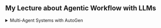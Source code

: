 ## My Lecture about Agentic Workflow with LLMs

<details> <br> <summary> Multi-Agent Systems with AutoGen </summary>



Below is my summarization of **Dibia, Victor, and Chi Wang. *Multi-Agent Systems with AutoGen*. Manning Publications, 2024. https://www.manning.com/books/multi-agent-systems-with-autogen.**

<details><summary>
1. Understanding a Multi-Agent System (MAS)</summary>

## Multi-Agent system
- **agent:** entities that can reason, act, communicate and adapt to solve problems
- **A multi-agent system:** group of agents collaborating to solve tasks, each agent has their own abilities (reasoning, acting, communicating, adapting)
- **multi agent system has two core components** which can be driven by a combination of generative AI models, tools, and human input:
  - **agent capabilities:** method by which agents address tasks
    - mechanisms for **reasoning** (planning, deducing, etc. by applying some rules or logic), reasoning can be deductive, inductive, abductive
    - mechanisms for **acting** (utilizing tools)
    - mechanisms for **adapting** (learning, recalling information from memory), adjust their actions, and plans based on changing conditions, new information, or feedback from other agents and humans
  - **agent interactions:** how agents communicate and collaborate to solve tasks
    -  **agent workflows** (how agents are organized or grouped to address tasks, includes properties such as the entry point (how the task is initiated), details for each agent (tools, memory, models), conditions for task success or termination, and the orchestration pattern, workflow can be defined by developer or can be driven by some logic or LLMs )
    -  **agent orchestration** (the sequence in which agents take action as the task progresses, can be deterministic sequence, or sequence that involves agents reasoning over the task state)

![Alt text](image/multi-agent-system.png)

> Picture Reference: *Dibia, Victor, and Chi Wang. *Multi-Agent Systems with AutoGen*. Manning Publications, 2024.*

## Autogen core feature
- **autogen core feature** provides us
  - **ConversableAgent:** class with methods  1) for sending and receiving messages between agents and  2) for defining how an agent acts on a received message, it includes a set of built-in agent classes
    - **UserProxyAgent**: has default capabilities to execute code and solicit human input
    - **AssistantAgent**: configured to address tasks using an LLM
    - **GroupChatManager** : serves as a container abstraction for enabling interactions between groups of agents

![Alt text](image/built-in-agent-classes.png)
> Picture Reference: *Dibia, Victor, and Chi Wang. *Multi-Agent Systems with AutoGen*. Manning Publications, 2024.*

## Basic Example

a setup where two agents converse to solve the task Generate a plot of the stock price of NVIDIA for the last 30 days:

```py
# define LLMs config
llm_config = {"config_list": [{ "model": "gpt-4-turbo-preview"}]}

# (I)
assistant = AssistantAgent(
    name= "assistant", llm_config=llm_config)

# (II)
user_proxy = UserProxyAgent(
    name = "user_proxy",
    code_execution_config={"work_dir": "scratch",
                           "use_docker": True},
    human_input_mode="NEVER",
    is_termination_msg=lambda x: x.get("content", "").rstrip().endswith("TERMINATE")
    )

# (III)
user_proxy.initiate_chat(assistant, message="Plot a chart of NVDA and TESLA stock price change YTD. Save the result to a file named
 chart.png.")

```
- (I) defines an assistant agent which inherits the default system message for an AutoGen assistant agent and has access to an LLM via the specified llm_config parameter
- (II) defines a user proxy agent, which is configured with code writing capabilities (by providing a code_execution_config). Any code generated is written to the specified #directory work_dir and executed in a Docker container. We also define a task termination condition where the task ends when the user_proxy receives a message that #ends with the string TERMINATE
- (III) The user_proxy sends a message to the assistant agent to start the task. The assistant agent then responds with a plan to address the task, code snippets to execute, and any other relevant information. Given that the user_proxy has code execution capabilities, it can execute the code snippets provided by the assistant agent to address the task and share the results back with the assistant agent
</details>

<details><summary>
2. Building your first multi-agent application
</summary>

## Defining agents in code

- `ConversableAgent` class, list of important parameters for the ConversableAgent class are listed below:

    - `system_message`: System message useful for core agent behaviors
    - `is_termination_msg`: Function to determine if a message terminates the conversation
    - `max_consecutive_auto_reply`: Maximum consecutive auto replies
    - `human_input_mode`: Determines when to request human input (e.g., always, never, or just before a task terminates)
    - `function_map`: Mapping names to callable functions. This wraps the OpenAI tool calling functionality
    - `code_execution_config`: Configuration for code execution
    - `llm_config`: Configuration for LLM-based auto replies
 
- `UserProxyAgent`
  - `human_input_mode` set to `ALWAYS`
  - `llm_config` set to `False`
- `AssistantAgent`
  - `human_input_mode` is set by default to `NEVER`
- `GroupChat`
  - An abstraction to enable groups of ConversableAgents to collaborate on a task, with some plumbing to orchestrate their interactions (e.g., determining which agent speaks/acts next), maximum rounds in a conversation, etc.
  - GroupChat is wrapped by a GroupChatManager object which inherits from the ConversableAgent class
  - GroupChat abstraction receives a message, it broadcasts it to all agents, selects the next speaker based on the group chat orchestration policy, enables a turn for the selected speaker, checks for termination conditions, and continues this process until a termination condition is met


## Granting agents access to tools

## Implementing short and long term memory in agents

## Exploring strategies for task termination

## Orchestrating groups of agents to address tasks



</details>

</details>


